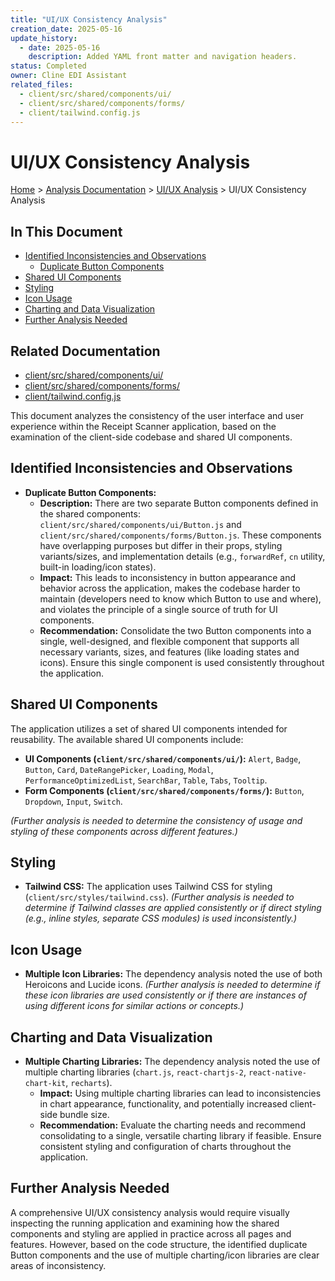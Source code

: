 ```yaml
---
title: "UI/UX Consistency Analysis"
creation_date: 2025-05-16
update_history:
  - date: 2025-05-16
    description: Added YAML front matter and navigation headers.
status: Completed
owner: Cline EDI Assistant
related_files:
  - client/src/shared/components/ui/
  - client/src/shared/components/forms/
  - client/tailwind.config.js
---
```


# UI/UX Consistency Analysis

[Home](/docs) > [Analysis Documentation](/docs/analysis) > [UI/UX Analysis](/docs/analysis/ui-ux) > UI/UX Consistency Analysis

## In This Document
- [Identified Inconsistencies and Observations](#identified-inconsistencies-and-observations)
  - [Duplicate Button Components](#duplicate-button-components)
- [Shared UI Components](#shared-ui-components)
- [Styling](#styling)
- [Icon Usage](#icon-usage)
- [Charting and Data Visualization](#charting-and-data-visualization)
- [Further Analysis Needed](#further-analysis-needed)

## Related Documentation
- [client/src/shared/components/ui/](client/src/shared/components/ui/)
- [client/src/shared/components/forms/](client/src/shared/components/forms/)
- [client/tailwind.config.js](client/tailwind.config.js)

This document analyzes the consistency of the user interface and user experience within the Receipt Scanner application, based on the examination of the client-side codebase and shared UI components.

## Identified Inconsistencies and Observations

*   **Duplicate Button Components:**
    *   **Description:** There are two separate Button components defined in the shared components: `client/src/shared/components/ui/Button.js` and `client/src/shared/components/forms/Button.js`. These components have overlapping purposes but differ in their props, styling variants/sizes, and implementation details (e.g., `forwardRef`, `cn` utility, built-in loading/icon states).
    *   **Impact:** This leads to inconsistency in button appearance and behavior across the application, makes the codebase harder to maintain (developers need to know which Button to use and where), and violates the principle of a single source of truth for UI components.
    *   **Recommendation:** Consolidate the two Button components into a single, well-designed, and flexible component that supports all necessary variants, sizes, and features (like loading states and icons). Ensure this single component is used consistently throughout the application.

## Shared UI Components

The application utilizes a set of shared UI components intended for reusability. The available shared UI components include:

*   **UI Components (`client/src/shared/components/ui/`):** `Alert`, `Badge`, `Button`, `Card`, `DateRangePicker`, `Loading`, `Modal`, `PerformanceOptimizedList`, `SearchBar`, `Table`, `Tabs`, `Tooltip`.
*   **Form Components (`client/src/shared/components/forms/`):** `Button`, `Dropdown`, `Input`, `Switch`.

*(Further analysis is needed to determine the consistency of usage and styling of these components across different features.)*

## Styling

*   **Tailwind CSS:** The application uses Tailwind CSS for styling (`client/src/styles/tailwind.css`).
*(Further analysis is needed to determine if Tailwind classes are applied consistently or if direct styling (e.g., inline styles, separate CSS modules) is used inconsistently.)*

## Icon Usage

*   **Multiple Icon Libraries:** The dependency analysis noted the use of both Heroicons and Lucide icons.
*(Further analysis is needed to determine if these icon libraries are used consistently or if there are instances of using different icons for similar actions or concepts.)*

## Charting and Data Visualization

*   **Multiple Charting Libraries:** The dependency analysis noted the use of multiple charting libraries (`chart.js`, `react-chartjs-2`, `react-native-chart-kit`, `recharts`).
    *   **Impact:** Using multiple charting libraries can lead to inconsistencies in chart appearance, functionality, and potentially increased client-side bundle size.
    *   **Recommendation:** Evaluate the charting needs and recommend consolidating to a single, versatile charting library if feasible. Ensure consistent styling and configuration of charts throughout the application.

## Further Analysis Needed

A comprehensive UI/UX consistency analysis would require visually inspecting the running application and examining how the shared components and styling are applied in practice across all pages and features. However, based on the code structure, the identified duplicate Button components and the use of multiple charting/icon libraries are clear areas of inconsistency.
